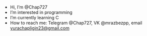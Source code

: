 -  Hi, I’m @Chap727
-  I’m interested in programming
-  I’m currently learning C
-  How to reach me: Telegram @Chap727, VK @mrazbezpp, email yurachapligin23@gmail.com

<!---
Chap727/Chap727 is a ✨ special ✨ repository because its `README.md` (this file) appears on your GitHub profile.
You can click the Preview link to take a look at your changes.
--->
